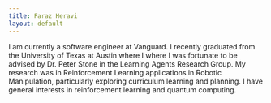 ```yaml
---
title: Faraz Heravi
layout: default
---
```

I am currently a software engineer at Vanguard. I recently graduated from the University of Texas at Austin where I where I was fortunate to be advised by Dr. Peter Stone in the Learning Agents Research Group. My research was in Reinforcement Learning applications in Robotic Manipulation, particularly exploring curriculum learning and planning. I have general interests in reinforcement learning and quantum computing.